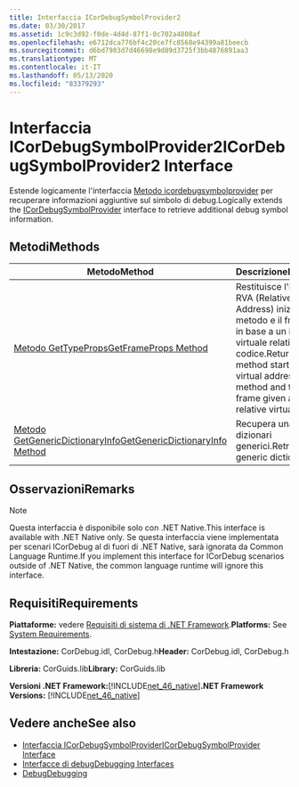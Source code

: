 ```yaml
---
title: Interfaccia ICorDebugSymbolProvider2
ms.date: 03/30/2017
ms.assetid: 1c9c3d92-f0de-4d4d-87f1-0c702a4808af
ms.openlocfilehash: e6712dca776bf4c20ce7fc8568e94399a81beecb
ms.sourcegitcommit: d6bd7903d7d46698e9d89d3725f3bb4876891aa3
ms.translationtype: MT
ms.contentlocale: it-IT
ms.lasthandoff: 05/13/2020
ms.locfileid: "83379293"
---
```

# <a name="icordebugsymbolprovider2-interface"></a><span data-ttu-id="49a11-102">Interfaccia ICorDebugSymbolProvider2</span><span class="sxs-lookup"><span data-stu-id="49a11-102">ICorDebugSymbolProvider2 Interface</span></span>
<span data-ttu-id="49a11-103">Estende logicamente l'interfaccia [Metodo icordebugsymbolprovider](icordebugsymbolprovider-interface.md) per recuperare informazioni aggiuntive sul simbolo di debug.</span><span class="sxs-lookup"><span data-stu-id="49a11-103">Logically extends the [ICorDebugSymbolProvider](icordebugsymbolprovider-interface.md) interface to retrieve additional debug symbol information.</span></span>  
  
## <a name="methods"></a><span data-ttu-id="49a11-104">Metodi</span><span class="sxs-lookup"><span data-stu-id="49a11-104">Methods</span></span>  
  
|<span data-ttu-id="49a11-105">Metodo</span><span class="sxs-lookup"><span data-stu-id="49a11-105">Method</span></span>|<span data-ttu-id="49a11-106">Descrizione</span><span class="sxs-lookup"><span data-stu-id="49a11-106">Description</span></span>|  
|------------|-----------------|  
|[<span data-ttu-id="49a11-107">Metodo GetTypeProps</span><span class="sxs-lookup"><span data-stu-id="49a11-107">GetFrameProps Method</span></span>](icordebugsymbolprovider2-getframeprops-method.md)|<span data-ttu-id="49a11-108">Restituisce l'indirizzo RVA (Relative Virtual Address) iniziale di un metodo e il frame padre in base a un indirizzo virtuale relativo al codice.</span><span class="sxs-lookup"><span data-stu-id="49a11-108">Returns the method starting relative virtual address of a method and the parent frame given a code relative virtual address.</span></span>|  
|[<span data-ttu-id="49a11-109">Metodo GetGenericDictionaryInfo</span><span class="sxs-lookup"><span data-stu-id="49a11-109">GetGenericDictionaryInfo Method</span></span>](icordebugsymbolprovider2-getgenericdictionaryinfo-method.md)|<span data-ttu-id="49a11-110">Recupera una mappa di dizionari generici.</span><span class="sxs-lookup"><span data-stu-id="49a11-110">Retrieves a generic dictionary map.</span></span>|  
  
## <a name="remarks"></a><span data-ttu-id="49a11-111">Osservazioni</span><span class="sxs-lookup"><span data-stu-id="49a11-111">Remarks</span></span>  
  
> [!NOTE]
> <span data-ttu-id="49a11-112">Questa interfaccia è disponibile solo con .NET Native.</span><span class="sxs-lookup"><span data-stu-id="49a11-112">This interface is available with .NET Native only.</span></span> <span data-ttu-id="49a11-113">Se questa interfaccia viene implementata per scenari ICorDebug al di fuori di .NET Native, sarà ignorata da Common Language Runtime.</span><span class="sxs-lookup"><span data-stu-id="49a11-113">If you implement this interface for ICorDebug scenarios outside of .NET Native, the common language runtime will ignore this interface.</span></span>  
  
## <a name="requirements"></a><span data-ttu-id="49a11-114">Requisiti</span><span class="sxs-lookup"><span data-stu-id="49a11-114">Requirements</span></span>  
 <span data-ttu-id="49a11-115">**Piattaforme:** vedere [Requisiti di sistema di .NET Framework](../../get-started/system-requirements.md).</span><span class="sxs-lookup"><span data-stu-id="49a11-115">**Platforms:** See [System Requirements](../../get-started/system-requirements.md).</span></span>  
  
 <span data-ttu-id="49a11-116">**Intestazione:** CorDebug.idl, CorDebug.h</span><span class="sxs-lookup"><span data-stu-id="49a11-116">**Header:** CorDebug.idl, CorDebug.h</span></span>  
  
 <span data-ttu-id="49a11-117">**Libreria:** CorGuids.lib</span><span class="sxs-lookup"><span data-stu-id="49a11-117">**Library:** CorGuids.lib</span></span>  
  
 <span data-ttu-id="49a11-118">**Versioni .NET Framework:**[!INCLUDE[net_46_native](../../../../includes/net-46-native-md.md)]</span><span class="sxs-lookup"><span data-stu-id="49a11-118">**.NET Framework Versions:** [!INCLUDE[net_46_native](../../../../includes/net-46-native-md.md)]</span></span>  
  
## <a name="see-also"></a><span data-ttu-id="49a11-119">Vedere anche</span><span class="sxs-lookup"><span data-stu-id="49a11-119">See also</span></span>

- [<span data-ttu-id="49a11-120">Interfaccia ICorDebugSymbolProvider</span><span class="sxs-lookup"><span data-stu-id="49a11-120">ICorDebugSymbolProvider Interface</span></span>](icordebugsymbolprovider-interface.md)
- [<span data-ttu-id="49a11-121">Interfacce di debug</span><span class="sxs-lookup"><span data-stu-id="49a11-121">Debugging Interfaces</span></span>](debugging-interfaces.md)
- [<span data-ttu-id="49a11-122">Debug</span><span class="sxs-lookup"><span data-stu-id="49a11-122">Debugging</span></span>](index.md)
